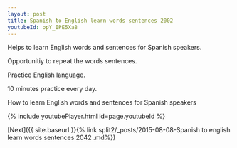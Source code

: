 ```yaml
---
layout: post
title: Spanish to English learn words sentences 2002 
youtubeId: opY_IPE5Xa8
---
```

 
 
Helps to learn English words and sentences for Spanish speakers.

Opportunitiy to repeat the words sentences. 

Practice English language. 
 
10 minutes practice every day. 
 
How to learn English words and sentences for Spanish speakers 
 
{% include youtubePlayer.html id=page.youtubeId %}
 
 
[Next]({{ site.baseurl }}{% link  split2/_posts/2015-08-08-Spanish to english learn words sentences 2042 .md%})
 
